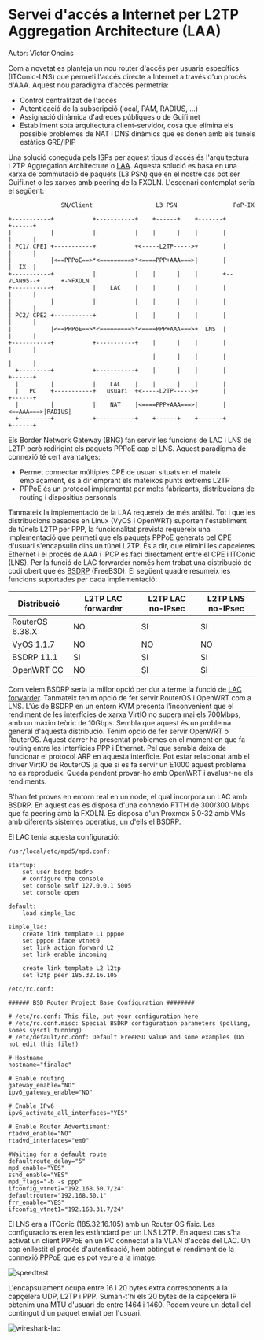 # Servei d'accés a Internet per L2TP Aggregation Architecture (LAA)

Autor: Víctor Oncins

Com a novetat es planteja un nou router d'accés per usuaris específics (ITConic-LNS) que permeti l'accés directe a Internet a través d'un procés d'AAA. Aquest nou paradigma d'accés permetria:

* Control centralitzat de l'accés
* Autenticació de la subscripció (local, PAM, RADIUS, ...)
* Assignació dinàmica d'adreces públiques o de Guifi.net
* Establiment sota arquitectura client-servidor, cosa que elimina els possible problemes de NAT i DNS dinàmics que es donen amb els túnels estàtics GRE/IPIP

Una solució coneguda pels ISPs per aquest tipus d'accés és l'arquitectura L2TP Aggregation Architecture o [LAA](https://www.broadband-forum.org/technical/download/TR-025.pdf). Aquesta solució es basa en una xarxa de commutació de paquets (L3 PSN) que en el nostre cas pot ser Guifi.net o les xarxes amb peering de la FXOLN. L'escenari contemplat seria el següent:

```
               SN/Client                  L3 PSN                PoP-IX  

+-----------+           +-----------+    +------+    +-------+          +------+
|           |           |           |    |      |    |       |          |      |
| PC1/ CPE1 +-----------+           +<-----L2TP----->+       |          |      |
|           |<==PPPoE==>*<=========>*<====PPP+AAA===>|       |          |  IX  |
+-----------+           |           |    |      |    |       +--VLAN95--+      +->FXOLN
+-----------+           |    LAC    |    |      |    |       |          |      |
|           |           |           |    |      |    |       |          |      |
| PC2/ CPE2 +-----------+           |    |      |    |       |          |      |
|           |<==PPPoE==>*<=========>*<====PPP+AAA===>+  LNS  |          |      |
+-----------+           +-----------+    |      |    |       |          |      |
                                         |      |    |       |          |      |
  +---------+           +-----------+    |      |    |       |          +------+
  |         |           |    LAC    |    |      |    |       |
  |   PC    +-----------+   usuari  +<-----L2TP----->+       |          +------+
  |         |           |    NAT    |<====PPP+AAA===>|       |<==AAA===>|RADIUS|
  +---------+           +-----------+    +------+    +-------+          +------+
```

Els Border Network Gateway (BNG) fan servir les funcions de LAC i LNS de L2TP però redirigint els paquets PPPoE cap el LNS. Aquest paradigma de connexió té cert avantatges:

 * Permet connectar múltiples CPE de usuari situats en el mateix emplaçament, és a dir emprant els mateixos punts extrems L2TP
 * PPPoE és un protocol implementat per molts fabricants, distribucions de routing i dispositius personals

Tanmateix la implementació de la LAA requereix de més anàlisi. Tot i que les distribucions basades en Linux (VyOS i OpenWRT) suporten l'establiment de túnels L2TP per PPP, la funcionalitat prevista requereix una implementació que permeti que els paquets PPPoE generats pel CPE d'usuari s'encapsulin dins un túnel L2TP. És a dir, que elimini les capceleres Ethernet i el procés de AAA i IPCP es faci directament entre el CPE i ITConic (LNS). Per la funció de LAC forwarder només hem trobat una distribució de codi obert que és [BSDRP](https://bsdrp.net/) (FreeBSD). El següent quadre resumeix les funcions suportades per cada implementació:


| Distribució     | L2TP LAC forwarder |L2TP LAC no-IPsec |L2TP LNS no-IPsec | 
| ----------------| ------------------ |----------------- |------------------|
| RouterOS 6.38.X | NO                 | SI               | SI               |
| VyOS 1.1.7      | NO                 | NO               | NO               |
| BSDRP 11.1      | SI                 | SI               | SI               |
| OpenWRT CC      | NO                 | SI               | SI               |

Com veiem BSDRP seria la millor opció per dur a terme la funció de [LAC forwarder](https://bsdrp.net/documentation/examples/pppoe_and_l2tp_lab?s[]=l2tp). Tanmateix tenim opció de fer servir RouterOS i OpenWRT com a LNS. L'ús de BSDRP en un entorn KVM presenta l'inconvenient que el rendiment de les interfícies de xarxa VirtIO no supera mai els 700Mbps, amb un màxim teòric de 10Gbps. Sembla que aquest és un problema general d'aquesta distribució. Tenim opció de fer servir OpenWRT o RouterOS. Aquest darrer ha presentat problemes en el moment en que fa routing entre les interficies PPP i Ethernet. Pel que sembla deixa de funcionar el protocol ARP en aquesta interfície. Pot estar relacionat amb el driver VirtIO de RouterOS ja que si es fa servir un E1000 aquest problema no es reprodueix. Queda pendent provar-ho amb OpenWRT i avaluar-ne els rendiments.

S'han fet proves en entorn real en un node, el qual incorpora un LAC amb BSDRP. En aquest cas es disposa d'una connexió FTTH de 300/300 Mbps que fa peering amb la FXOLN. Es disposa d'un Proxmox 5.0-32 amb VMs amb diferents sistemes operatius, un d'ells el BSDRP.

El LAC tenia aquesta configuració:

```
/usr/local/etc/mpd5/mpd.conf:

startup:
    set user bsdrp bsdrp
    # configure the console
    set console self 127.0.0.1 5005
    set console open

default:
    load simple_lac

simple_lac:
    create link template L1 pppoe
    set pppoe iface vtnet0
    set link action forward L2
    set link enable incoming

    create link template L2 l2tp
    set l2tp peer 185.32.16.105

/etc/rc.conf:

###### BSD Router Project Base Configuration ########

# /etc/rc.conf: This file, put your configuration here
# /etc/rc.conf.misc: Special BSDRP configuration parameters (polling, somes sysctl tunning)
# /etc/default/rc.conf: Default FreeBSD value and some examples (Do not edit this file!)

# Hostname
hostname="finalac"

# Enable routing
gateway_enable="NO"
ipv6_gateway_enable="NO"

# Enable IPv6
ipv6_activate_all_interfaces="YES"

# Enable Router Advertisment:
rtadvd_enable="NO"
rtadvd_interfaces="em0"

#Waiting for a default route
defaultroute_delay="5"
mpd_enable="YES"
sshd_enable="YES"
mpd_flags="-b -s ppp"
ifconfig_vtnet2="192.168.50.7/24"
defaultrouter="192.168.50.1"
frr_enable="YES"
ifconfig_vtnet1="192.168.31.7/24"
```

El LNS era a ITConic (185.32.16.105) amb un Router OS físic. Les configuracions eren les estàndard per un LNS L2TP. En aquest cas s'ha activat un client PPPoE en un PC connectat a la VLAN d'accés del LAC. Un cop enllestit el procés d'autenticació, hem obtingut el rendiment de la connexió PPPoE que es pot veure a la imatge.

![speedtest](img/laa_speedtest)

L'encapsulament ocupa entre 16 i 20 bytes extra corresponents a la capçelera UDP, L2TP i PPP. Suman-t'hi els 20 bytes de la capçelera IP obtenim una MTU d'usuari de entre 1464 i 1460. Podem veure un detall del contingut d'un paquet enviat per l'usuari.

![wireshark-lac](img/laa_wireshark-lac)
